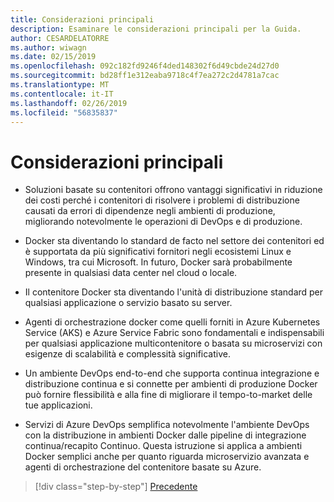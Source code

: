 ```yaml
---
title: Considerazioni principali
description: Esaminare le considerazioni principali per la Guida.
author: CESARDELATORRE
ms.author: wiwagn
ms.date: 02/15/2019
ms.openlocfilehash: 092c182fd9246f4ded148302f6d49cbde24d27d0
ms.sourcegitcommit: bd28ff1e312eaba9718c4f7ea272c2d4781a7cac
ms.translationtype: MT
ms.contentlocale: it-IT
ms.lasthandoff: 02/26/2019
ms.locfileid: "56835837"
---
```

# <a name="key-takeaways"></a>Considerazioni principali

- Soluzioni basate su contenitori offrono vantaggi significativi in riduzione dei costi perché i contenitori di risolvere i problemi di distribuzione causati da errori di dipendenze negli ambienti di produzione, migliorando notevolmente le operazioni di DevOps e di produzione.

- Docker sta diventando lo standard de facto nel settore dei contenitori ed è supportata da più significativi fornitori negli ecosistemi Linux e Windows, tra cui Microsoft. In futuro, Docker sarà probabilmente presente in qualsiasi data center nel cloud o locale.

- Il contenitore Docker sta diventando l'unità di distribuzione standard per qualsiasi applicazione o servizio basato su server.

- Agenti di orchestrazione docker come quelli forniti in Azure Kubernetes Service (AKS) e Azure Service Fabric sono fondamentali e indispensabili per qualsiasi applicazione multicontenitore o basata su microservizi con esigenze di scalabilità e complessità significative.

- Un ambiente DevOps end-to-end che supporta continua integrazione e distribuzione continua e si connette per ambienti di produzione Docker può fornire flessibilità e alla fine di migliorare il tempo-to-market delle tue applicazioni.

- Servizi di Azure DevOps semplifica notevolmente l'ambiente DevOps con la distribuzione in ambienti Docker dalle pipeline di integrazione continua/recapito Continuo. Questa istruzione si applica a ambienti Docker semplici anche per quanto riguarda microservizio avanzata e agenti di orchestrazione del contenitore basate su Azure.

>[!div class="step-by-step"]
>[Precedente](../run-manage-monitor-docker-environments/monitor-containerized-application-services.md)
